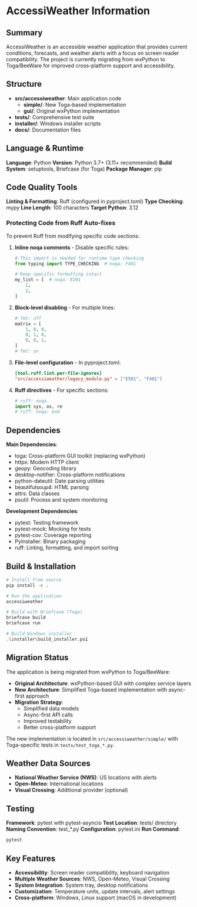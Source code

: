 # AccessiWeather Information

## Summary
AccessiWeather is an accessible weather application that provides current conditions, forecasts, and weather alerts with a focus on screen reader compatibility. The project is currently migrating from wxPython to Toga/BeeWare for improved cross-platform support and accessibility.

## Structure
- **src/accessiweather**: Main application code
  - **simple/**: New Toga-based implementation
  - **gui/**: Original wxPython implementation
- **tests/**: Comprehensive test suite
- **installer/**: Windows installer scripts
- **docs/**: Documentation files

## Language & Runtime
**Language**: Python
**Version**: Python 3.7+ (3.11+ recommended)
**Build System**: setuptools, Briefcase (for Toga)
**Package Manager**: pip

## Code Quality Tools
**Linting & Formatting**: Ruff (configured in pyproject.toml)
**Type Checking**: mypy
**Line Length**: 100 characters
**Target Python**: 3.12

### Protecting Code from Ruff Auto-fixes
To prevent Ruff from modifying specific code sections:

1. **Inline noqa comments** - Disable specific rules:
   ```python
   # This import is needed for runtime type checking
   from typing import TYPE_CHECKING  # noqa: F401
   
   # Keep specific formatting intact
   my_list = [  # noqa: E201
       1,
       2,
   ]
   ```

2. **Block-level disabling** - For multiple lines:
   ```python
   # fmt: off
   matrix = [
       1, 0, 0,
       0, 1, 0,
       0, 0, 1,
   ]
   # fmt: on
   ```

3. **File-level configuration** - In pyproject.toml:
   ```toml
   [tool.ruff.lint.per-file-ignores]
   "src/accessiweather/legacy_module.py" = ["E501", "F401"]
   ```

4. **Ruff directives** - For specific sections:
   ```python
   # ruff: noqa
   import sys, os, re
   # ruff: noqa: end
   ```

## Dependencies
**Main Dependencies**:
- toga: Cross-platform GUI toolkit (replacing wxPython)
- httpx: Modern HTTP client
- geopy: Geocoding library
- desktop-notifier: Cross-platform notifications
- python-dateutil: Date parsing utilities
- beautifulsoup4: HTML parsing
- attrs: Data classes
- psutil: Process and system monitoring

**Development Dependencies**:
- pytest: Testing framework
- pytest-mock: Mocking for tests
- pytest-cov: Coverage reporting
- PyInstaller: Binary packaging
- ruff: Linting, formatting, and import sorting

## Build & Installation
```bash
# Install from source
pip install -e .

# Run the application
accessiweather

# Build with Briefcase (Toga)
briefcase build
briefcase run

# Build Windows installer
.\installer\build_installer.ps1
```

## Migration Status
The application is being migrated from wxPython to Toga/BeeWare:

- **Original Architecture**: wxPython-based GUI with complex service layers
- **New Architecture**: Simplified Toga-based implementation with async-first approach
- **Migration Strategy**:
  - Simplified data models
  - Async-first API calls
  - Improved testability
  - Better cross-platform support

The new implementation is located in `src/accessiweather/simple/` with Toga-specific tests in `tests/test_toga_*.py`.

## Weather Data Sources
- **National Weather Service (NWS)**: US locations with alerts
- **Open-Meteo**: International locations
- **Visual Crossing**: Additional provider (optional)

## Testing
**Framework**: pytest with pytest-asyncio
**Test Location**: tests/ directory
**Naming Convention**: test_*.py
**Configuration**: pytest.ini
**Run Command**:
```bash
pytest
```

## Key Features
- **Accessibility**: Screen reader compatibility, keyboard navigation
- **Multiple Weather Sources**: NWS, Open-Meteo, Visual Crossing
- **System Integration**: System tray, desktop notifications
- **Customization**: Temperature units, update intervals, alert settings
- **Cross-platform**: Windows, Linux support (macOS in development)